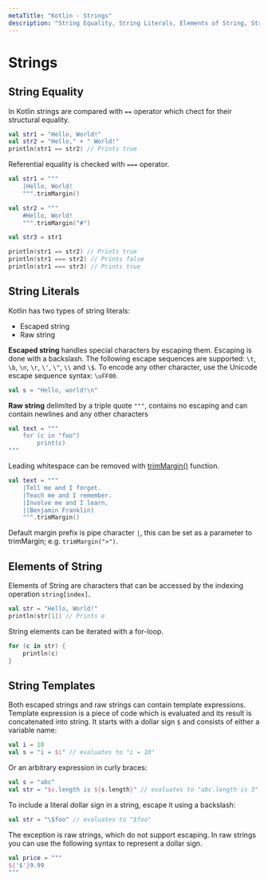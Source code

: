 ```yaml
---
metaTitle: "Kotlin - Strings"
description: "String Equality, String Literals, Elements of String, String Templates"
---
```


# Strings




## String Equality


In Kotlin strings are compared with `==` operator which chect for their structural equality.

```kotlin
val str1 = "Hello, World!"
val str2 = "Hello," + " World!"
println(str1 == str2) // Prints true

```

Referential equality is checked with `===` operator.

```kotlin
val str1 = """
    |Hello, World!
    """.trimMargin()

val str2 = """
    #Hello, World!
    """.trimMargin("#")

val str3 = str1

println(str1 == str2) // Prints true
println(str1 === str2) // Prints false
println(str1 === str3) // Prints true

```



## String Literals


Kotlin has two types of string literals:

- Escaped string
- Raw string

**Escaped string** handles special characters by escaping them. Escaping is done with a backslash. The following escape sequences are supported: `\t`, `\b`, `\n`, `\r`, `\'`, `\"`, `\\` and `\$`. To encode any other character, use the Unicode escape sequence syntax: `\uFF00`.

```kotlin
val s = "Hello, world!\n"

```

**Raw string** delimited by a triple quote `"""`, contains no escaping and can contain newlines and any other characters

```kotlin
val text = """
    for (c in "foo")
        print(c)
"""

```

Leading whitespace can be removed with [trimMargin()](https://kotlinlang.org/api/latest/jvm/stdlib/kotlin.text/trim-margin.html) function.

```kotlin
val text = """
    |Tell me and I forget.
    |Teach me and I remember.
    |Involve me and I learn.
    |(Benjamin Franklin)
    """.trimMargin()

```

Default margin prefix is pipe character `|`, this can be set as a parameter to trimMargin; e.g. `trimMargin(">")`.



## Elements of String


Elements of String are characters that can be accessed by the indexing operation
`string[index]`.

```kotlin
val str = "Hello, World!"
println(str[1]) // Prints e

```

String elements can be iterated with a for-loop.

```kotlin
for (c in str) {
    println(c)
}

```



## String Templates


Both escaped strings and raw strings can contain template expressions. Template expression is a piece of code which is evaluated and its result is concatenated into string. It starts with a dollar sign `$` and consists of either a variable name:

```kotlin
val i = 10
val s = "i = $i" // evaluates to "i = 10"

```

Or an arbitrary expression in curly braces:

```kotlin
val s = "abc"
val str = "$s.length is ${s.length}" // evaluates to "abc.length is 3"

```

To include a literal dollar sign in a string, escape it using a backslash:

```kotlin
val str = "\$foo" // evaluates to "$foo"

```

The exception is raw strings, which do not support escaping. In raw strings you can use the following syntax to represent a dollar sign.

```kotlin
val price = """
${'$'}9.99
"""

```


